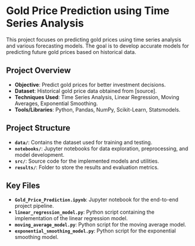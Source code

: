 # Gold Price Prediction using Time Series Analysis

This project focuses on predicting gold prices using time series analysis and various forecasting models. The goal is to develop accurate models for predicting future gold prices based on historical data.

## Project Overview

- **Objective**: Predict gold prices for better investment decisions.
- **Dataset**: Historical gold price data obtained from [source].
- **Techniques Used**: Time Series Analysis, Linear Regression, Moving Averages, Exponential Smoothing.
- **Tools/Libraries**: Python, Pandas, NumPy, Scikit-Learn, Statsmodels.

## Project Structure

- **`data/`**: Contains the dataset used for training and testing.
- **`notebooks/`**: Jupyter notebooks for data exploration, preprocessing, and model development.
- **`src/`**: Source code for the implemented models and utilities.
- **`results/`**: Folder to store the results and evaluation metrics.

## Key Files

- **`Gold_Price_Prediction.ipynb`**: Jupyter notebook for the end-to-end project pipeline.
- **`linear_regression_model.py`**: Python script containing the implementation of the linear regression model.
- **`moving_average_model.py`**: Python script for the moving average model.
- **`exponential_smoothing_model.py`**: Python script for the exponential smoothing model.


